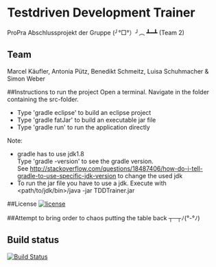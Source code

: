 ﻿# Testdriven Development Trainer
ProPra Abschlussprojekt der Gruppe (╯°□°）╯︵ ┻━┻ (Team 2)

## Team
Marcel Käufler, Antonia Pütz, Benedikt Schmeitz, Luisa Schuhmacher & Simon Weber

##Instructions to run the project
Open a terminal.
Navigate in the folder containing the src-folder.
* Type 'gradle eclipse' to build an eclipse project
* Type 'gradle fatJar' to build an executable jar file
* Type 'gradle run' to run the application directly

Note:
* gradle has to use jdk1.8  
  Type 'gradle -version' to see the gradle version.  
  See http://stackoverflow.com/questions/18487406/how-do-i-tell-gradle-to-use-specific-jdk-version to change the used jdk
* To run the jar file you have to use a jdk. Execute with <path/to/jdk/bin>/java -jar TDDTrainer.jar

##License
[![license](https://img.shields.io/github/license/mashape/apistatus.svg?maxAge=2592000)](https://github.com/ProPra16/programmierpraktikum-abschlussprojekt-team-2/License.md)

##Attempt to bring order to chaos
putting the table back ┬─┬ﾉ(°-°ﾉ)

## Build status
[![Build Status](https://travis-ci.org/ProPra16/programmierpraktikum-abschlussprojekt-team-2.svg?branch=master)](https://travis-ci.org/ProPra16/programmierpraktikum-abschlussprojekt-team-2)

